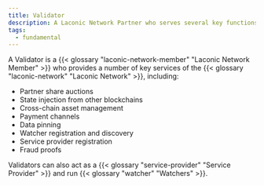 ```yaml
---
title: Validator
description: A Laconic Network Partner who serves several key functions on the network
tags:
  - fundamental
---
```


A Validator is a {{< glossary "laconic-network-member" "Laconic Network Member" >}} who provides a number of key services of the {{< glossary "laconic-network" "Laconic Network" >}}, including:

- Partner share auctions
- State injection from other blockchains
- Cross-chain asset management
- Payment channels
- Data pinning
- Watcher registration and discovery
- Service provider registration
- Fraud proofs

Validators can also act as a {{< glossary "service-provider" "Service Provider" >}} and run {{< glossary "watcher" "Watchers" >}}.
